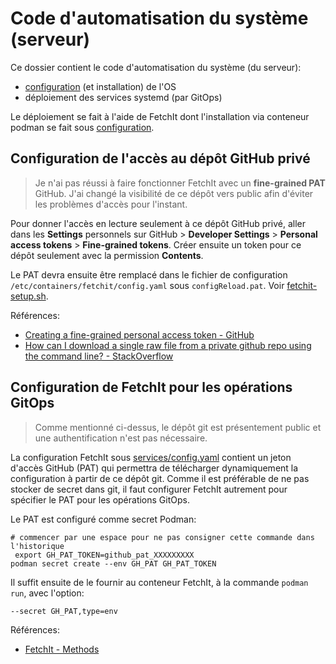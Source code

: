 # Code d'automatisation du système (serveur)

Ce dossier contient le code d'automatisation du système (du serveur):

* [configuration](configuration/README.md) (et installation) de l'OS
* déploiement des services systemd (par GitOps)

Le déploiement se fait à l'aide de FetchIt dont l'installation via conteneur podman se fait sous [configuration](configuration/README.md).

## Configuration de l'accès au dépôt GitHub privé

> Je n'ai pas réussi à faire fonctionner FetchIt avec un **fine-grained PAT** GitHub. J'ai changé la visibilité de ce dépôt vers public afin d'éviter les problèmes d'accès pour l'instant.

Pour donner l'accès en lecture seulement à ce dépôt GitHub privé, aller dans les **Settings** personnels sur GitHub > **Developer Settings** > **Personal access tokens** > **Fine-grained tokens**. Créer ensuite un token pour ce dépôt seulement avec la permission **Contents**.

Le PAT devra ensuite être remplacé dans le fichier de configuration `/etc/containers/fetchit/config.yaml` sous `configReload.pat`. Voir [fetchit-setup.sh](configuration/fetchit-setup.sh).

Références:

* [Creating a fine-grained personal access token - GitHub](https://docs.github.com/en/authentication/keeping-your-account-and-data-secure/managing-your-personal-access-tokens#creating-a-fine-grained-personal-access-token)
* [How can I download a single raw file from a private github repo using the command line? - StackOverflow](https://stackoverflow.com/questions/18126559/how-can-i-download-a-single-raw-file-from-a-private-github-repo-using-the-comman#answer-79097362)

## Configuration de FetchIt pour les opérations GitOps

> Comme mentionné ci-dessus, le dépôt git est présentement public et une authentification n'est pas nécessaire.

La configuration FetchIt sous [services/config.yaml](services/config.yaml) contient un jeton d'accès GitHub (PAT) qui permettra de télécharger dynamiquement la configuration à partir de ce dépôt git. Comme il est préférable de ne pas stocker de secret dans git, il faut configurer FetchIt autrement pour spécifier le PAT pour les opérations GitOps.

Le PAT est configuré comme secret Podman:

```shell
# commencer par une espace pour ne pas consigner cette commande dans l'historique
 export GH_PAT_TOKEN=github_pat_XXXXXXXXX
podman secret create --env GH_PAT GH_PAT_TOKEN
```

Il suffit ensuite de le fournir au conteneur FetchIt, à la commande `podman run`, avec l'option:

```shell
--secret GH_PAT,type=env
```

Références:

* [FetchIt - Methods](https://fetchit.readthedocs.io/en/latest/methods.html#methods)
